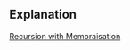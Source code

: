 ## Explanation

[Recursion with Memoraisation](https://www.youtube.com/watch?v=9uUVFNOT3_Y&list=PL_z_8CaSLPWekqhdCPmFohncHwz8TY2Go&index=35)